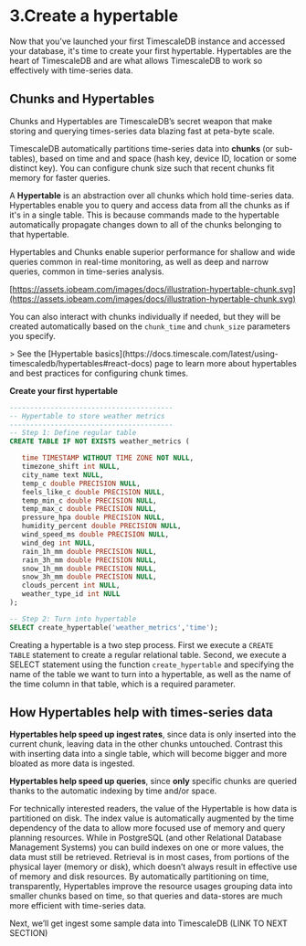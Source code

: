 # 3.Create a hypertable

Now that you’ve launched your first TimescaleDB instance and accessed your database, it's time to create your first hypertable. Hypertables are the heart of TimescaleDB and are what allows TimescaleDB to work so effectively with time-series data. 

## Chunks and Hypertables

Chunks and Hypertables are TimescaleDB’s secret weapon that make storing and querying times-series data blazing fast at peta-byte scale. 

TimescaleDB automatically partitions time-series data into **chunks** (or sub-tables), based on time and and space (hash key, device ID, location or some distinct key). You can configure chunk size such that recent chunks fit memory for faster queries. 

A **Hypertable** is an abstraction over all chunks which hold time-series data. Hypertables enable you to query and access data from all the chunks as if it's in a single table. This is because commands made to the hypertable automatically propagate changes down to all of the chunks belonging to that hypertable.

Hypertables and Chunks enable superior performance for shallow and wide queries common in real-time monitoring, as well as deep and narrow queries, common in time-series analysis.

[https://assets.iobeam.com/images/docs/illustration-hypertable-chunk.svg](https://assets.iobeam.com/images/docs/illustration-hypertable-chunk.svg)

You can also interact with chunks individually if needed, but they will be created automatically based on the `chunk_time` and `chunk_size` parameters you specify.

<highlight type="tip">
> See the [Hypertable basics](https://docs.timescale.com/latest/using-timescaledb/hypertables#react-docs) page to learn more about hypertables and best practices for configuring chunk times.
</highlight>

**Create your first hypertable**

```sql
----------------------------------------
-- Hypertable to store weather metrics
----------------------------------------
-- Step 1: Define regular table
CREATE TABLE IF NOT EXISTS weather_metrics (

   time TIMESTAMP WITHOUT TIME ZONE NOT NULL,
   timezone_shift int NULL,
   city_name text NULL,
   temp_c double PRECISION NULL,
   feels_like_c double PRECISION NULL,
   temp_min_c double PRECISION NULL,
   temp_max_c double PRECISION NULL,
   pressure_hpa double PRECISION NULL,
   humidity_percent double PRECISION NULL,
   wind_speed_ms double PRECISION NULL,
   wind_deg int NULL,
   rain_1h_mm double PRECISION NULL,
   rain_3h_mm double PRECISION NULL,
   snow_1h_mm double PRECISION NULL,
   snow_3h_mm double PRECISION NULL,
   clouds_percent int NULL,
   weather_type_id int NULL
);

-- Step 2: Turn into hypertable
SELECT create_hypertable('weather_metrics','time');
```

Creating a hypertable is a two step process.
First we execute a `CREATE TABLE` statement to create a regular relational table. Second, we execute a SELECT statement using the function `create_hypertable` and specifying the name of the table we want to turn into a hypertable, as well as the name of the time column in that table, which is a required parameter.

## How Hypertables help with times-series data

**Hypertables help speed up ingest rates**, since data is only inserted into the current chunk, leaving data in the other chunks untouched. Contrast this with inserting data into a single table, which will become bigger and more bloated as more data is ingested.

**Hypertables help speed up queries**, since **only** specific chunks are queried thanks to the automatic indexing by time and/or space.

<highlight type="tip">
For technically interested readers, the value of the Hypertable is how data is partitioned on disk. The index value is automatically augmented by the time dependency of the data to allow more focused use of memory and query planning resources. While in PostgreSQL (and other Relational Database Management Systems) you can build indexes on one or more values, the data must still be retrieved. Retrieval is in most cases, from portions of the physical layer (memory or disk), which doesn’t always result in effective use of memory and disk resources. By automatically partitioning on time, transparently, Hypertables improve the resource usages grouping data into smaller chunks based on time, so that queries and data-stores are much more efficient with time-series data.
</highlight>

Next, we’ll get ingest some sample data into TimescaleDB (LINK TO NEXT SECTION)


